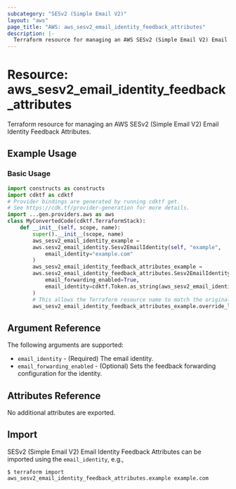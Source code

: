```yaml
---
subcategory: "SESv2 (Simple Email V2)"
layout: "aws"
page_title: "AWS: aws_sesv2_email_identity_feedback_attributes"
description: |-
  Terraform resource for managing an AWS SESv2 (Simple Email V2) Email Identity Feedback Attributes.
---
```


# Resource: aws_sesv2_email_identity_feedback_attributes

Terraform resource for managing an AWS SESv2 (Simple Email V2) Email Identity Feedback Attributes.

## Example Usage

### Basic Usage

```python
import constructs as constructs
import cdktf as cdktf
# Provider bindings are generated by running cdktf get.
# See https://cdk.tf/provider-generation for more details.
import ...gen.providers.aws as aws
class MyConvertedCode(cdktf.TerraformStack):
    def __init__(self, scope, name):
        super().__init__(scope, name)
        aws_sesv2_email_identity_example =
        aws.sesv2_email_identity.Sesv2EmailIdentity(self, "example",
            email_identity="example.com"
        )
        aws_sesv2_email_identity_feedback_attributes_example =
        aws.sesv2_email_identity_feedback_attributes.Sesv2EmailIdentityFeedbackAttributes(self, "example_1",
            email_forwarding_enabled=True,
            email_identity=cdktf.Token.as_string(aws_sesv2_email_identity_example.email_identity)
        )
        # This allows the Terraform resource name to match the original name. You can remove the call if you don't need them to match.
        aws_sesv2_email_identity_feedback_attributes_example.override_logical_id("example")
```

## Argument Reference

The following arguments are supported:

* `email_identity` - (Required) The email identity.
* `email_forwarding_enabled` - (Optional) Sets the feedback forwarding configuration for the identity.

## Attributes Reference

No additional attributes are exported.

## Import

SESv2 (Simple Email V2) Email Identity Feedback Attributes can be imported using the `email_identity`, e.g.,

```
$ terraform import aws_sesv2_email_identity_feedback_attributes.example example.com
```

<!-- cache-key: cdktf-0.17.0-pre.15 input-74d68b468f8d23a595a3b4a0263a7f67fc5baf708dec54cf892251e460bca1dd -->